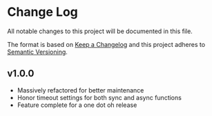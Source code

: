 # Change Log
All notable changes to this project will be documented in this file.

The format is based on [Keep a Changelog](http://keepachangelog.com/)
and this project adheres to [Semantic Versioning](http://semver.org/).

## v1.0.0

- Massively refactored for better maintenance
- Honor timeout settings for both sync and async functions
- Feature complete for a one dot oh release
